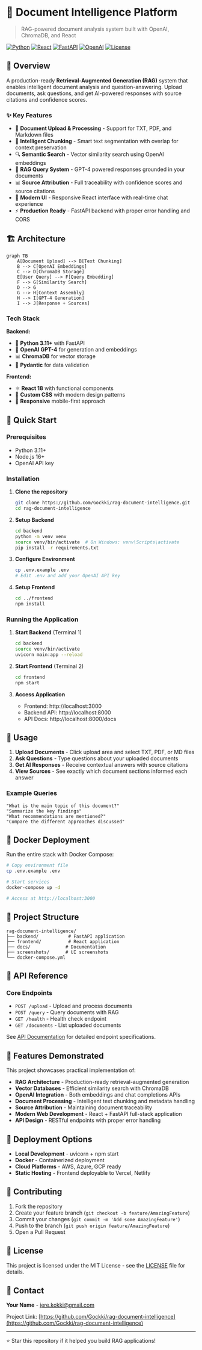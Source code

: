 # 🧠 Document Intelligence Platform

> RAG-powered document analysis system built with OpenAI, ChromaDB, and React

[![Python](https://img.shields.io/badge/Python-3.11+-blue.svg)](https://python.org)
[![React](https://img.shields.io/badge/React-18.2+-61DAFB.svg)](https://reactjs.org)
[![FastAPI](https://img.shields.io/badge/FastAPI-0.104+-009688.svg)](https://fastapi.tiangolo.com)
[![OpenAI](https://img.shields.io/badge/OpenAI-GPT--4-412991.svg)](https://openai.com)
[![License](https://img.shields.io/badge/License-MIT-green.svg)](LICENSE)

## 🚀 Overview

A production-ready **Retrieval-Augmented Generation (RAG)** system that enables intelligent document analysis and question-answering. Upload documents, ask questions, and get AI-powered responses with source citations and confidence scores.

### ✨ Key Features

- 📄 **Document Upload & Processing** - Support for TXT, PDF, and Markdown files
- 🧠 **Intelligent Chunking** - Smart text segmentation with overlap for context preservation  
- 🔍 **Semantic Search** - Vector similarity search using OpenAI embeddings
- 💬 **RAG Query System** - GPT-4 powered responses grounded in your documents
- 📊 **Source Attribution** - Full traceability with confidence scores and source citations
- 🎨 **Modern UI** - Responsive React interface with real-time chat experience
- ⚡ **Production Ready** - FastAPI backend with proper error handling and CORS

## 🏗️ Architecture

```mermaid
graph TB
    A[Document Upload] --> B[Text Chunking]
    B --> C[OpenAI Embeddings]
    C --> D[ChromaDB Storage]
    E[User Query] --> F[Query Embedding]
    F --> G[Similarity Search]
    D --> G
    G --> H[Context Assembly]
    H --> I[GPT-4 Generation]
    I --> J[Response + Sources]
```

### Tech Stack

**Backend:**
- 🐍 **Python 3.11+** with FastAPI
- 🤖 **OpenAI GPT-4** for generation and embeddings
- 📊 **ChromaDB** for vector storage
- 🔧 **Pydantic** for data validation

**Frontend:**
- ⚛️ **React 18** with functional components
- 🎨 **Custom CSS** with modern design patterns
- 📱 **Responsive** mobile-first approach

## 🚀 Quick Start

### Prerequisites

- Python 3.11+
- Node.js 16+
- OpenAI API key

### Installation

1. **Clone the repository**
   ```bash
   git clone https://github.com/Gockki/rag-document-intelligence.git
   cd rag-document-intelligence
   ```

2. **Setup Backend**
   ```bash
   cd backend
   python -m venv venv
   source venv/bin/activate  # On Windows: venv\Scripts\activate
   pip install -r requirements.txt
   ```

3. **Configure Environment**
   ```bash
   cp .env.example .env
   # Edit .env and add your OpenAI API key
   ```

4. **Setup Frontend**
   ```bash
   cd ../frontend
   npm install
   ```

### Running the Application

1. **Start Backend** (Terminal 1)
   ```bash
   cd backend
   source venv/bin/activate
   uvicorn main:app --reload
   ```

2. **Start Frontend** (Terminal 2)
   ```bash
   cd frontend
   npm start
   ```

3. **Access Application**
   - Frontend: http://localhost:3000
   - Backend API: http://localhost:8000
   - API Docs: http://localhost:8000/docs

## 📖 Usage

1. **Upload Documents** - Click upload area and select TXT, PDF, or MD files
2. **Ask Questions** - Type questions about your uploaded documents
3. **Get AI Responses** - Receive contextual answers with source citations
4. **View Sources** - See exactly which document sections informed each answer

### Example Queries

```
"What is the main topic of this document?"
"Summarize the key findings"
"What recommendations are mentioned?"
"Compare the different approaches discussed"
```

## 🐳 Docker Deployment

Run the entire stack with Docker Compose:

```bash
# Copy environment file
cp .env.example .env

# Start services
docker-compose up -d

# Access at http://localhost:3000
```

## 📁 Project Structure

```
rag-document-intelligence/
├── backend/           # FastAPI application
├── frontend/          # React application  
├── docs/             # Documentation
├── screenshots/      # UI screenshots
└── docker-compose.yml
```

## 🔧 API Reference

### Core Endpoints

- `POST /upload` - Upload and process documents
- `POST /query` - Query documents with RAG
- `GET /health` - Health check endpoint
- `GET /documents` - List uploaded documents

See [API Documentation](docs/api-docs.md) for detailed endpoint specifications.

## 🎯 Features Demonstrated

This project showcases practical implementation of:

- **RAG Architecture** - Production-ready retrieval-augmented generation
- **Vector Databases** - Efficient similarity search with ChromaDB
- **OpenAI Integration** - Both embeddings and chat completions APIs
- **Document Processing** - Intelligent text chunking and metadata handling
- **Source Attribution** - Maintaining document traceability
- **Modern Web Development** - React + FastAPI full-stack application
- **API Design** - RESTful endpoints with proper error handling

## 🚀 Deployment Options

- **Local Development** - uvicorn + npm start
- **Docker** - Containerized deployment
- **Cloud Platforms** - AWS, Azure, GCP ready
- **Static Hosting** - Frontend deployable to Vercel, Netlify

## 🤝 Contributing

1. Fork the repository
2. Create your feature branch (`git checkout -b feature/AmazingFeature`)
3. Commit your changes (`git commit -m 'Add some AmazingFeature'`)
4. Push to the branch (`git push origin feature/AmazingFeature`)
5. Open a Pull Request

## 📝 License

This project is licensed under the MIT License - see the [LICENSE](LICENSE) file for details.

## 📧 Contact

**Your Name** - jere.kokki@gmail.com

Project Link: [https://github.com/Gockki/rag-document-intelligence](https://github.com/Gockki/rag-document-intelligence)

---

⭐ Star this repository if it helped you build RAG applications!